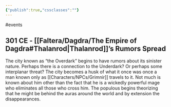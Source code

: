 ```yaml
---
{"publish":true,"cssclasses":""}
---
```



#events

## 301 CE - [[Faltera/Dagdra/The Empire of Dagdra#Thalanrod\|Thalanrod]]’s Rumors Spread

The city known as “the Overdark” begins to have rumors about its sinister nature. Perhaps there is a connection to the Underdark? Or perhaps some interplanar threat? The city becomes a husk of what it once was once a man known only as [[Characters/NPCs/Grimnir]] travels to it. Not much is known about him other than the fact that he is a wickedly powerful mage who eliminates all those who cross him. The populous begins theorizing that he might be behind the auras around the world and by extension the disappearances.
